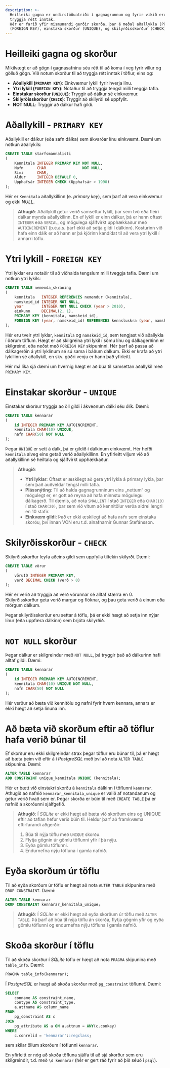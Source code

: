 ```yaml
---
description: >-
  Heilleiki gagna er undirstöðuatriði í gagnagrunnum og fyrir vikið eru settar skorður til að 
  tryggja rétt inntak. 
  Hér er farið yfir mismunandi gerðir skorða, þar á meðal aðallykla (PRIMARY KEY), ytri lykla 
  (FOREIGN KEY), einstaka skorður (UNIQUE), og skilyrðisskorður (CHECK).
---
```


# Heilleiki gagna og skorður

Mikilvægt er að gögn í gagnasafninu séu rétt til að koma í veg fyrir villur og gölluð gögn. 
Við notum skorður til að tryggja rétt inntak í töflur, eins og:

- **Aðallykill (`PRIMARY KEY`)**: Einkvæmur lykill fyrir hverja línu.
- **Ytri lykill (`FOREIGN KEY`)**: Notaður til að tryggja tengsl milli tveggja tafla.
- **Einstakar skorður (`UNIQUE`)**: Tryggir að dálkur sé einkvæmur.
- **Skilyrðisskorður (`CHECK`)**: Tryggir að skilyrði sé uppfyllt.
- **NOT NULL**: Tryggir að dálkur hafi gildi.

# Aðallykill - `PRIMARY KEY`

Aðallykill er dálkur (eða safn dálka) sem ákvarðar línu einkvæmt. Dæmi um notkun aðallykils:

```sql
CREATE TABLE starfsmannalisti
(
    Kennitala INTEGER PRIMARY KEY NOT NULL,
    Nafn      CHAR                NOT NULL,
    Sími      CHAR,
    Aldur     INTEGER DEFAULT 0,
    Upphafsár INTEGER CHECK (Upphafsár > 1990)
);
```
Hér er `Kennitala` aðallykillinn (e. _primary key_), sem þarf að vera einkvæmur og ekki _NULL_. 

> **Athugið**: Aðallykill getur verið samsettur lykill, þar sem tvö eða fleiri dálkar mynda 
> aðallykilinn. En ef lykill er einn dálkur, þá er hann oftast `INTEGER` eða `SERIAL`, og 
> mögulega sjálfvirkt upphækkaður með `AUTOINCREMENT` (þ.e.a.s. þarf ekki að setja gildi í dálkinn).
> Kosturinn við hafa einn dálk er að hann er þá kjörinn kandídat til að vera ytri lykill í 
> annarri töflu.

 # Ytri lykill - `FOREIGN KEY`
Ytri lyklar eru notaðir til að viðhalda tengslum milli tveggja tafla. Dæmi um notkun ytri lykils:

```sql
CREATE TABLE nemenda_skraning
(
    kennitala   INTEGER REFERENCES nemendur (kennitala),                       -- Foreign key
    namskeid_id INTEGER NOT NULL,
    year        INTEGER NOT NULL CHECK (year > 2010),                         -- Skilyrði
    einkunn     DECIMAL(2, 1),                                                 -- 2 stafir, 1 aukastafur
    PRIMARY KEY (kennitala, namskeid_id),                                      -- Composite primary key    
    FOREIGN KEY (year, namskeid_id) REFERENCES kennsluskra (year, namskeid_id) -- Composite foreign key
);
```
Hér eru tveir ytri lyklar, `kennitala` og `namskeid_id`, sem tengjast við aðallykla í öðrum 
töflum. Hægt er að skilgreina ytri lykil í sömu línu og dálkagerðinn er skilgreind, eða neðst 
með `FOREIGN KEY` skipuninni. Hér þarf að passa að dálkagerðin á ytri lyklinum sé sú sama í 
báðum dálkum. Ekki er krafa að ytri lykillinn sé aðallykill, en skv. góðri venju er hann það 
yfirleitt.

Hér má líka sjá dæmi um hvernig hægt er að búa til samsettan aðallykil með `PRIMARY KEY`.


# Einstakar skorður - `UNIQUE`

Einstakar skorður tryggja að öll gildi í ákveðnum dálki séu ólík. Dæmi:

```sql
CREATE TABLE kennarar
(
    id INTEGER PRIMARY KEY AUTOINCREMENT,
    kennitala CHAR(10) UNIQUE,
    nafn CHAR(50) NOT NULL
);
```
Þegar `UNIQUE` er sett á dálk, þá er gildið í dálkinum einkvæmt. Hér hefði `kennitala` alveg 
eins getað verið aðallykillinn. En yfirleitt viljum við að aðallykillinn sé heiltala og 
sjálfvirkt upphækkaður.

> **Athugið**: 
> - **Ytri lyklar**: Oftast er æskilegt að gera ytri lykla á primary lykla, þar sem það 
>   auðveldar tengsl milli tafla.
> - **Plássnýting**: Til að halda gagnagrunninum eins „nettum“ og mögulegt er, er gott að reyna 
>   að hafa minnstu mögulegu dálkagerð. Til dæmis, að nota `SMALLINT` í stað `INTEGER` eða 
>   `CHAR(10)` í stað `CHAR(20)`, þar sem við vitum að kennitölur verða aldrei lengri en 10 stafir.
> - **Einkvæm gildi**: Það er ekki æskilegt að hafa `nafn` sem einstaka skorðu, því innan VON 
>    eru t.d. alnafnarnir Gunnar Stefánsson.

# Skilyrðisskorður - `CHECK`
Skilyrðisskorður leyfa aðeins gildi sem uppfylla tiltekin skilyrði. Dæmi:

```sql
CREATE TABLE vörur
(
    vöruID INTEGER PRIMARY KEY,
    verð DECIMAL CHECK (verð > 0)
);
```
Hér er verið að tryggja að verð vörunnar sé alltaf stærra en 0. Skilyrðisskorður geta verið 
margar og flóknar, og þau geta verið á einum eða mörgum dálkum.

Þegar skilyrðisskorður eru settar á töflu, þá er ekki hægt að setja inn nýjar línur (eða uppfæra 
dálkinn) sem brjóta skilyrðið. 

# `NOT NULL` skorður
Þegar dálkur er skilgreindur með `NOT NULL`, þá tryggir það að dálkurinn hafi alltaf gildi. Dæmi:

```sql
CREATE TABLE kennarar
(
    id INTEGER PRIMARY KEY AUTOINCREMENT,
    kennitala CHAR(10) UNIQUE NOT NULL,
    nafn CHAR(50) NOT NULL
);
```
Hér verður að bæta við kennitölu og nafni fyrir hvern kennara, annars er ekki hægt að setja 
línuna inn.

# Að bæta við skorðum eftir að töflur hafa verið búnar til

Ef skorður eru ekki skilgreindar strax þegar töflur eru búnar til, þá er hægt að bæta þeim við 
eftir á í _PostgreSQL_ með því að nota `ALTER TABLE` skipunina. Dæmi:

```sql
ALTER TABLE kennarar
ADD CONSTRAINT unique_kennitala UNIQUE (kennitala);
```
Hér er bætt við einstakri skorðu á `kennitala` dálkinn í töflunni `kennarar`. Athugið að nafnið 
`kennarar_kennitala_unique` er valið af notandanum og getur verið hvað sem er. Þegar skorða er
búin til með `CREATE TABLE` þá er nafnið á skorðunni sjálfgefið.

> **Athugið**: Í _SQLite_ er ekki hægt að bæta við skorðum eins og UNIQUE eftir að taflan hefur 
> verið búin til. Heldur þarf að framkvæma eftirfarandi aðgerðir:
> 1. Búa til nýja töflu með `UNIQUE` skorðu.
> 2. Flytja gögnin úr gömlu töflunni yfir í þá nýju.
> 3. Eyða gömlu töflunni.
> 4. Endurnefna nýju töfluna í gamla nafnið.

# Eyða skorðum úr töflu
Til að eyða skorðum úr töflu er hægt að nota `ALTER TABLE` skipunina með `DROP CONSTRAINT`. Dæmi:

```sql
ALTER TABLE kennarar
DROP CONSTRAINT kennarar_kennitala_unique;
```

> **Athugið**: Í _SQLite_ er ekki hægt að eyða skorðum úr töflu með `ALTER TABLE`. Þá þarf að
> búa til nýja töflu án skorða, flytja gögnin yfir og eyða gömlu töflunni og endurnefna nýju 
> töfluna í gamla nafnið.

# Skoða skorður í töflu
Til að skoða skorður í _SQLite_  töflu er hægt að nota `PRAGMA` skipunina með `table_info`. Dæmi:

```sql
PRAGMA table_info(kennarar);
```

Í _PostgreSQL_ er hægt að skoða skorður með `pg_constraint` töflunni. Dæmi:

```sql
SELECT 
    conname AS constraint_name, 
    contype AS constraint_type, 
    a.attname AS column_name
FROM 
    pg_constraint AS c 
JOIN 
    pg_attribute AS a ON a.attnum = ANY(c.conkey) 
WHERE 
    c.conrelid = 'kennarar'::regclass;
```
sem skilar öllum skorðum í töflunni `kennarar`.

En yfirleitt er nóg að skoða töfluna sjálfa til að sjá skorður sem eru skilgreindir, t.d. með 
`\d kennarar` (hér er gert ráð fyrir að þið séuð í `psql`). 